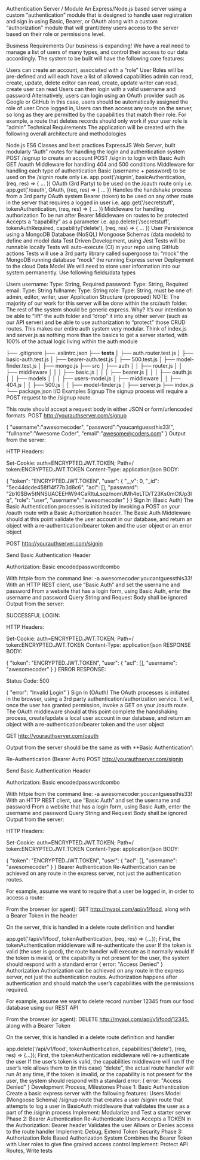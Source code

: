 Authentication Server / Module
An Express/Node.js based server using a custom “authentication” module that is designed to handle user registration and sign in using Basic, Bearer, or OAuth along with a custom “authorization” module that will grant/deny users access to the server based on their role or permissions level.

Business Requirements
Our business is expanding! We have a real need to manage a list of users of many types, and control their access to our data accordingly. The system to be built will have the following core features:

Users can create an account, associated with a “role”
User Roles will be pre-defined and will each have a list of allowed capabilities
admin can read, create, update, delete
editor can read, create, update
writer can read, create
user can read
Users can then login with a valid username and password
Alternatively, users can login using an OAuth provider such as Google or GitHub
In this case, users should be automatically assigned the role of user
Once logged in, Users can then access any route on the server, so long as they are permitted by the capabilities that match their role.
For example, a route that deletes records should only work if your user role is “admin”
Technical Requirements
The application will be created with the following overall architecture and methodologies

Node.js
ES6 Classes and best practices
ExpressJS Web Server, built modularly
“Auth” routes for handling the login and authentication system
POST /signup to create an account
POST /signin to login with Basic Auth
GET /oauth
Middleware for handling 404 and 500 conditions
Middleware for handling each type of authentication
Basic (username + password) to be used on the /signin route only
i.e. app.post('/signin', basicAuthentication, (req, res) => { ... })
OAuth (3rd Party) to be used on the /oauth route only
i.e. app.get('/oauth', OAuth, (req, res) => { ... })
Handles the handshake process from a 3rd party OAuth system
Bearer (token) to be used on any other route in the server that requires a logged in user
i.e. app.get('/secretstuff', tokenAuthentication, (req, res) => { ... })
Middleware for handling authorization
To be run after Bearer Middleware on routes to be protected
Accepts a “capability” as a parameter
i.e. app.delete('/secretstuff', tokenAuthRequired, capability('delete'), (req, res) => { ... })
User Persistence using a MongoDB Database (NoSQL)
Mongoose Schemas (data models) to define and model data
Test Driven Development, using Jest
Tests will be runnable locally
Tests will auto-execute (CI) in your repo using GitHub actions
Tests will use a 3rd party library called supergoose to:
“mock” the MongoDB running database
“mock” the running Express server
Deployment to the cloud
Data Model
We will need to store user information into our system permanently. Use following fields/data types

Users
username: Type: String, Required
password: Type: String, Required
email: Type: String
fullname: Type: String
role: Type: String, must be one of: admin, editor, writer, user
Application Structure (proposed)
NOTE: The majority of our work for this server will be done within the src/auth folder. The rest of the system should be generic express. Why? It’s our intention to be able to “lift” the auth folder and “drop” it into any other server (such as our API server) and be able to use authorization to “protect” those CRUD routes. This makes our entire auth system very modular. Think of index.js and server.js as nothing more than the basics to get a server started, with 100% of the actual logic living within the auth module

├── .gitignore
├── .eslintrc.json
├── __tests__
│   ├── auth.router.test.js
│   ├── basic-auth.test.js
│   ├── bearer-auth.test.js
│   ├── 500.test.js
│   ├── model-finder.test.js
│   ├── mongo.js
├── src
│   ├── auth
│   │   ├── router.js
│   │   ├── middleware
│   │   │   ├── basic.js
│   │   │   ├── bearer.js
│   │   │   ├── oauth.js
│   │   ├── models
│   │   │   ├── users-model.js
│   ├── middleware
│   │   ├── 404.js
│   │   ├── 500.js
│   │   ├── model-finder.js
│   ├── server.js
├── index.js
└── package.json
I/O Examples
Signup
The signup process will require a POST request to the /signup route.

This route should accept a request body in either JSON or form/urlencoded formats.
POST http://yourauthserver.com/signup

  {
    "username":"awesomecoder",
    "password":"youcantguessthis33!",
    "fullname":"Awesome Coder",
    "email":"awesome@coders.com"
  }
Output from the server:

HTTP Headers:

Set-Cookie: auth=ENCRYPTED.JWT.TOKEN; Path=/
token:ENCRYPTED.JWT.TOKEN
Content-Type: application/json
BODY:

{
    "token": "ENCRYPTED.JWT.TOKEN",
    "user": {
        "__v": 0,
        "_id": "5ec44dcde458f14f77b3d8c6",
        "acl": [],
        "password": "$2b$10$Bw5tNNSUACEEHW94CaRItuLsoz/nomUMh4eLTD/T23Ks0mCtUp3Iq",
        "role": "user",
        "username": "awesomecoder"
    }
}
Sign In (Basic Auth)
The Basic Authentication processes is initiated by invoking a POST on your /oauth route with a Basic Authorization header. The Basic Auth Middleware should at this point validate the user account in our database, and return an object with a re-authentication/bearer token and the user object or an error object

POST http://yourauthserver.com/signin

Send Basic Authentication Header

Authorization: Basic encodedpasswordcombo

With httpie from the command line: -a awesomecoder:youcantguessthis33!
With an HTTP REST client, use “Basic Auth” and set the username and password
From a website that has a login form, using Basic Auth, enter the username and password
Query String and Request Body shall be ignored
Output from the server:

SUCCESSFUL LOGIN:

HTTP Headers:

Set-Cookie: auth=ENCRYPTED.JWT.TOKEN; Path=/
token:ENCRYPTED.JWT.TOKEN
Content-Type: application/json
RESPONSE BODY:

{
    "token": "ENCRYPTED.JWT.TOKEN",
    "user": {
        "acl": [],
        "username": "awesomecoder"
    }
}
ERROR RESPONSE:

Status Code: 500

{
    "error": "Invalid Login"
}
Sign In (OAuth)
The OAuth processes is initiated in the browser, using a 3rd party authentication/authorization service. It will, once the user has granted permission, invoke a GET on your /oauth route. The OAuth middleware should at this point complete the handshaking process, create/update a local user account in our database, and return an object with a re-authentication/bearer token and the user object

GET http://yourauthserver.com/oauth

Output from the server should be the same as with **Basic Authentication”:

Re-Authentication (Bearer Auth)
POST http://yourauthserver.com/signin

Send Basic Authentication Header

Authorization: Basic encodedpasswordcombo

With httpie from the command line: -a awesomecoder:youcantguessthis33!
With an HTTP REST client, use “Basic Auth” and set the username and password
From a website that has a login form, using Basic Auth, enter the username and password
Query String and Request Body shall be ignored
Output from the server:

HTTP Headers:

Set-Cookie: auth=ENCRYPTED.JWT.TOKEN; Path=/
token:ENCRYPTED.JWT.TOKEN
Content-Type: application/json
BODY:

{
    "token": "ENCRYPTED.JWT.TOKEN",
    "user": {
        "acl": [],
        "username": "awesomecoder"
    }
}
Bearer Authentication
Re-Authentication can be achieved on any route in the express server, not just the authentication routes.

For example, assume we want to require that a user be logged in, in order to access a route:

From the browser (or agent): GET http://myapi.com/api/v1/food, along with a Bearer Token in the header

On the server, this is handled in a delete route definition and handler

app.get('/api/v1/food', tokenAuthentication, (req, res) => {...});
First, the tokenAuthentication middleware will re-authenticate the user
If the token is valid (the user is good), the route handler will execute as it normally would
If the token is invalid, or the capability is not present for the user, the system should respond with a standard error
{
  error: "Access Denied"
}
Authorization
Authorization can be achieved on any route in the express server, not just the authentication routes. Authorization happens after authentication and should match the user’s capabilities with the permissions required.

For example, assume we want to delete record number 12345 from our food database using our REST API

From the browser (or agent): DELETE http://myapi.com/api/v1/food/12345, along with a Bearer Token

On the server, this is handled in a delete route definition and handler

app.delete('/api/v1/food', tokenAuthentication, capabilities('delete'), (req, res) => {...});
First, the tokenAuthentication middleware will re-authenticate the user
If the user’s token is valid, the capabilities middleware will run
If the user’s role allows them to (in this case) “delete”, the actual route handler will run
At any time, if the token is invalid, or the capability is not present for the user, the system should respond with a standard error:
{
  error: "Access Denied"
}
Development Process, Milestones
Phase 1: Basic Authentication
Create a basic express server with the following features:
Users Model (Mongoose Schema)
/signup route that creates a user
/signin route that attempts to log a user in
BasicAuth middleware that validates the user as a part of the /signin process
Implement: Modularize and Test a starter server
Phase 2: Bearer Authentication
Re-Authenticate Users
Accepts a TOKEN in the Authorization: Bearer header
Validates the user
Allows or Denies access to the route handler
Implement: Debug, Extend Token Security
Phase 3: Authorization
Role Based Authorization System
Combines the Bearer Token with User roles to give fine grained access control
Implement: Protect API Routes, Write tests